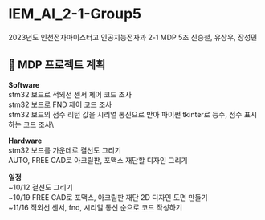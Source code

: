 # IEM_AI_2-1-Group5
2023년도 인천전자마이스터고 인공지능전자과 2-1 MDP 5조 신승철, 유상우, 장성민


## 📅 MDP 프로젝트 계획

**Software**\
stm32 보드로 적외선 센서 제어 코드 조사\
stm32 보드로 FND 제어 코드 조사\
stm32 보드의 점수 리턴 값을 시리얼 통신으로 받아 파이썬 tkinter로 등수, 점수 표시하는 코드 조사\

**Hardware**\
stm32 보드를 가운데로 결선도 그리기\
AUTO, FREE CAD로 아크릴판, 포맥스 재단할 디자인 그리기

**일정**\
~10/12 결선도 그리기\
~10/19 FREE CAD로 포맥스, 아크릴판 재단 2D 디자인 도면 만들기\
~11/16  적외선 센서, fnd, 시리얼 통신 순으로 코드 작성하기

